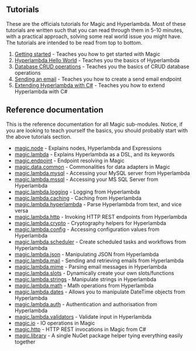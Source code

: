 
## Tutorials

These are the officials tutorials for Magic and Hyperlambda. Most of these
tutorials are written such that you can read through them in 5-10 minutes,
with a practical approach, solving some real world issue you might have.
The tutorials are intended to be read from top to bottom.

1. [Getting started](/tutorials/getting-started) - Teaches you how to get started with Magic
2. [Hyperlambda Hello World](/tutorials/hyperlambda-hello-world) - Teaches you the basics of Hyperlambda
3. [Database CRUD operations](/tutorials/database) - Teaches you the basics of CRUD database operations
4. [Sending an email](/tutorials/send-email) - Teaches you how to create a send email endpoint
5. [Extending Hyperlambda with C#](/tutorials/extending-hyperlambda) - Teaches you how to extend Hyperlambda with C#

## Reference documentation

This is the reference documentation for all Magic sub-modules. Notice, if
you are looking to teach yourself the basics, you should probably start with
the above tutorials section.

* [magic.node](/magic.node) - Explains nodes, Hyperlambda and Expressions
* [magic.lambda](/magic.lambda) - Explains Hyperlambda as a DSL, and its keywords
* [magic.endpoint](/magic.endpoint) - Endpoint resolving in Magic
* [magic.data.common](/magic.data.common) - Commonalities for data adapters in Magic
* [magic.lambda.mysql](/magic.lambda.mysql) - Accessing your MySQL server from Hyperlambda
* [magic.lambda.mssql](/magic.lambda.mssql) - Accessing your MS SQL Server from Hyperlambda
* [magic.lambda.logging](/magic.lambda.logging) - Logging from Hyperlambda
* [magic.lambda.caching](/magic.lambda.caching) - Caching from Hyperlambda
* [magic.lambda.hyperlambda](/magic.lambda.hyperlambda) - Parse Hyperlambda from text, and vice versa
* [magic.lambda.http](/magic.lambda.http) - Invoking HTTP REST endpoints from Hyperlambda
* [magic.lambda.crypto](/magic.lambda.crypto) - Cryptography helpers for Hyperlambda
* [magic.lambda.config](/magic.lambda.config) - Accessing configuration values from Hyperlambda
* [magic.lambda.scheduler](/magic.lambda.scheduler) - Create scheduled tasks and workflows from Hyperlambda
* [magic.lambda.json](/magic.lambda.json) - Manipulating JSON from Hyperlambda
* [magic.lambda.mail](/magic.lambda.mail) - Sending and retrieving emails from Hyperlambda
* [magic.lambda.mime](/magic.lambda.mime) - Parsing email messages in Hyperlambda
* [magic.lambda.slots](/magic.lambda.slots) - Dynamically create your own slots/functions
* [magic.lambda.strings](/magic.lambda.strings) - Manipulate strings in Hyperlambda
* [magic.lambda.math](/magic.lambda.math) - Math operations from Hyperlambda
* [magic.lambda.dates](/magic.lambda.dates) - Allows you to manipulate DateTime objects from Hyperlambda
* [magic.lambda.auth](/magic.lambda.auth) - Authentication and authorisation from Hyperlambda
* [magic.lambda.validators](/magic.lambda.validators) - Validate input in Hyperlambda
* [magic.io](/magic.io) - IO operations in Magic
* [magic.http](/magic.http) - HTTP REST invocations in Magic from C#
* [magic.library](/magic.library) - A single NuGet package helper tying everything easily together
